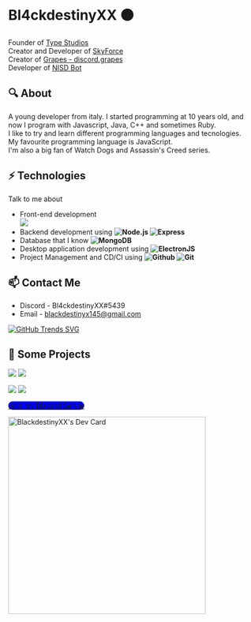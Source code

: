 # Bl4ckdestinyXX ⚫
Founder of [Type Studios](https://discord.gg/USUhuUM3He) <br>
Creator and Developer of  [SkyForce](https://discord.gg/xJ6Qmn2AWw) <br>
Creator of [Grapes - discord.grapes](https://github.com/BlackdestinyXX/Grapes-discord.grapes) <br>
Developer of [NISD Bot](https://discord.com/api/oauth2/authorize?client_id=734535353473433729&permissions=8&scope=bot)
 
## 🔍 About
A young developer from italy. I started programming at 10 years old, and now I program with Javascript, Java, C++ and sometimes Ruby. <br>
I like to try and learn different programming languages and tecnologies. <br>
My favourite programming language is JavaScript. <br>
I'm also a big fan of Watch Dogs and Assassin's Creed series.

## ⚡ Technologies
Talk to me about
- Front-end development <br>
[![](https://skillicons.dev/icons?i=html,css,js,bootstrap,react,vue&perline=3)](https://skillicons.dev)
- Backend development using **![Node.js](https://img.shields.io/badge/-Node.js-black?&logo=node.js) ![Express](https://img.shields.io/badge/-Express-black?&logo=express)**
- Database that I know **![MongoDB](https://img.shields.io/badge/-MongoDB-black?&logo=mongodb)**
- Desktop application development using **![ElectronJS](https://img.shields.io/badge/-Electron-black?&logo=electron)**
- Project Management and CD/CI using **![Github](https://img.shields.io/badge/-Github-black?&logo=github) ![Git](https://img.shields.io/badge/-Git-black?&logo=git)**

## 📫 Contact Me
- Discord - Bl4ckdestinyXX#5439
- Email - blackdestinyx145@gmail.com

[![GitHub Trends SVG](https://api.githubtrends.io/user/svg/BlackdestinyXX/langs?time_range=one_year&use_percent=True&theme=dark)](https://githubtrends.io)

## 🚀 Some Projects
[![](https://github-readme-stats.vercel.app/api/pin/?username=blackdestinyxx&repo=node-keypress&theme=blueberry)](https://github.com/blackdestinyxx/node-keypress)
[![](https://github-readme-stats.vercel.app/api/pin/?username=blackdestinyxx&repo=DiscordUserLookup&theme=blueberry)](https://github.com/blackdestinyxx/DiscordUserLookup)

[![](https://github-readme-stats.vercel.app/api/pin/?username=blackdestinyxx&repo=NyanTerminal&theme=blueberry)](https://github.com/blackdestinyxx/NyanTerminal)
[![](https://github-readme-stats.vercel.app/api/pin/?username=blackdestinyxx&repo=Cpiupiu&theme=blueberry)](https://github.com/blackdestinyxx/Cpiupiu)

<a style="background-color: blue !important; border-radius: 10px !important" href="https://discord.gg/qwBeHd7qBd">Join my Discord Server</button>

<a href="https://app.daily.dev/BlackdestinyXX"><img src="https://api.daily.dev/devcards/d9882538452540cc9ecc512e86b8fbf0.png?r=vui" width="400" alt="BlackdestinyXX's Dev Card"/></a>
